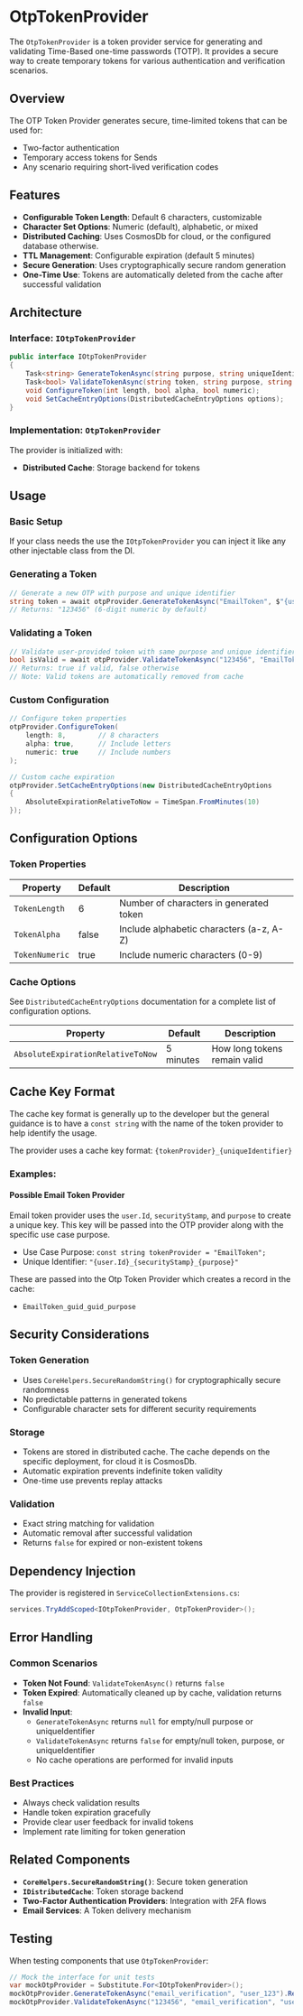# OtpTokenProvider

The `OtpTokenProvider` is a token provider service for generating and validating Time-Based one-time passwords (TOTP). It provides a secure way to create temporary tokens for various authentication and verification scenarios.

## Overview

The OTP Token Provider generates secure, time-limited tokens that can be used for:
- Two-factor authentication
- Temporary access tokens for Sends
- Any scenario requiring short-lived verification codes

## Features

- **Configurable Token Length**: Default 6 characters, customizable
- **Character Set Options**: Numeric (default), alphabetic, or mixed
- **Distributed Caching**: Uses CosmosDb for cloud, or the configured database otherwise.
- **TTL Management**: Configurable expiration (default 5 minutes)
- **Secure Generation**: Uses cryptographically secure random generation
- **One-Time Use**: Tokens are automatically deleted from the cache after successful validation

## Architecture

### Interface: `IOtpTokenProvider`

```csharp
public interface IOtpTokenProvider
{
    Task<string> GenerateTokenAsync(string purpose, string uniqueIdentifier);
    Task<bool> ValidateTokenAsync(string token, string purpose, string uniqueIdentifier);
    void ConfigureToken(int length, bool alpha, bool numeric);
    void SetCacheEntryOptions(DistributedCacheEntryOptions options);
}
```

### Implementation: `OtpTokenProvider`

The provider is initialized with:
- **Distributed Cache**: Storage backend for tokens

## Usage

### Basic Setup

If your class needs the use the `IOtpTokenProvider` you can inject it like any other injectable class from the DI.

### Generating a Token

```csharp
// Generate a new OTP with purpose and unique identifier
string token = await otpProvider.GenerateTokenAsync("EmailToken", $"{userId}_{securityStamp}_{purpose}");
// Returns: "123456" (6-digit numeric by default)
```

### Validating a Token

```csharp
// Validate user-provided token with same purpose and unique identifier used for generation
bool isValid = await otpProvider.ValidateTokenAsync("123456", "EmailToken", $"{userId}_{securityStamp}_{purpose}");
// Returns: true if valid, false otherwise
// Note: Valid tokens are automatically removed from cache
```

### Custom Configuration

```csharp
// Configure token properties
otpProvider.ConfigureToken(
    length: 8,        // 8 characters
    alpha: true,      // Include letters
    numeric: true     // Include numbers
);

// Custom cache expiration
otpProvider.SetCacheEntryOptions(new DistributedCacheEntryOptions
{
    AbsoluteExpirationRelativeToNow = TimeSpan.FromMinutes(10)
});
```

## Configuration Options

### Token Properties

| Property | Default | Description |
|----------|---------|-------------|
| `TokenLength` | 6 | Number of characters in generated token |
| `TokenAlpha` | false | Include alphabetic characters (a-z, A-Z) |
| `TokenNumeric` | true | Include numeric characters (0-9) |

### Cache Options

See `DistributedCacheEntryOptions` documentation for a complete list of configuration options.

| Property | Default | Description |
|----------|---------|-------------|
| `AbsoluteExpirationRelativeToNow` | 5 minutes | How long tokens remain valid |

## Cache Key Format

The cache key format is generally up to the developer but the general guidance  is to have a `const string` with the name of the token provider to help identify the usage.

The provider uses a cache key format: `{tokenProvider}_{uniqueIdentifier}`

### Examples:

#### Possible Email Token Provider
Email token provider uses the `user.Id`, `securityStamp`, and `purpose` to create a unique key. This key will be passed into the OTP provider along with the specific use case purpose.

- Use Case Purpose: `const string tokenProvider = "EmailToken";`
- Unique Identifier: `"{user.Id}_{securityStamp}_{purpose}"`

These are passed into the Otp Token Provider which creates a record in the cache:
- `EmailToken_guid_guid_purpose`

## Security Considerations

### Token Generation
- Uses `CoreHelpers.SecureRandomString()` for cryptographically secure randomness
- No predictable patterns in generated tokens
- Configurable character sets for different security requirements

### Storage
- Tokens are stored in distributed cache. The cache depends on the specific deployment, for cloud it is CosmosDb.
- Automatic expiration prevents indefinite token validity
- One-time use prevents replay attacks

### Validation
- Exact string matching for validation
- Automatic removal after successful validation
- Returns `false` for expired or non-existent tokens

## Dependency Injection

The provider is registered in `ServiceCollectionExtensions.cs`:

```csharp
services.TryAddScoped<IOtpTokenProvider, OtpTokenProvider>();
```

## Error Handling

### Common Scenarios

- **Token Not Found**: `ValidateTokenAsync()` returns `false`
- **Token Expired**: Automatically cleaned up by cache, validation returns `false`
- **Invalid Input**:
  - `GenerateTokenAsync` returns `null` for empty/null purpose or uniqueIdentifier
  - `ValidateTokenAsync` returns `false` for empty/null token, purpose, or uniqueIdentifier
  - No cache operations are performed for invalid inputs

### Best Practices

- Always check validation results
- Handle token expiration gracefully
- Provide clear user feedback for invalid tokens
- Implement rate limiting for token generation

## Related Components

- **`CoreHelpers.SecureRandomString()`**: Secure token generation
- **`IDistributedCache`**: Token storage backend
- **Two-Factor Authentication Providers**: Integration with 2FA flows
- **Email Services**: A Token delivery mechanism

## Testing

When testing components that use `OtpTokenProvider`:

```csharp
// Mock the interface for unit tests
var mockOtpProvider = Substitute.For<IOtpTokenProvider>();
mockOtpProvider.GenerateTokenAsync("email_verification", "user_123").Returns("123456");
mockOtpProvider.ValidateTokenAsync("123456", "email_verification", "user_123").Returns(true);
```
